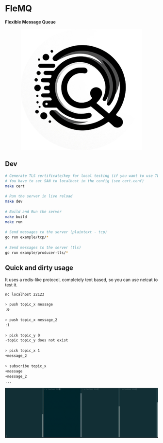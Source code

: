 # FleMQ

**Flexible Message Queue**

<p align="center">
  <img src='assets/logo.png' width='400'>
</p>

## Dev

```sh
# Generate TLS certificate/key for local testing (if you want to use TLS)
# You have to set SAN to localhost in the config (see cert.conf)
make cert

# Run the server in live reload
make dev

# Build and Run the server
make build
make run

# Send messages to the server (plaintext - tcp)
go run example/tcp/*

# Send messages to the server (tls)
go run example/producer-tls/*
```

## Quick and dirty usage

It uses a redis-like protocol, completely text based, so you can use netcat to test it.

```sh
nc localhost 22123

> push topic_x message
:0

> push topic_x message_2
:1

> pick topic_y 0
-topic topic_y does not exist

> pick topic_x 1
+message_2

> subscribe topic_x
+message
+message_2
...
```

![Example](https://github.com/alainrk/flemq/raw/main/assets/flemq.gif)
